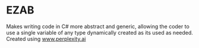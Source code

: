 # EZAB
Makes writing code in C# more abstract and generic, allowing the coder to use a single variable of any type dynamically created as its used as needed.
Created using www.perplexity.ai
